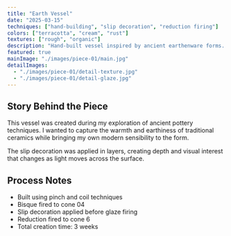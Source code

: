 ```yaml
---
title: "Earth Vessel"
date: "2025-03-15"
techniques: ["hand-building", "slip decoration", "reduction firing"]
colors: ["terracotta", "cream", "rust"]
textures: ["rough", "organic"]
description: "Hand-built vessel inspired by ancient earthenware forms. Features natural clay texture with slip decoration in warm earth tones. The organic shape and earth colors create a grounding, timeless piece."
featured: true
mainImage: "./images/piece-01/main.jpg"
detailImages:
  - "./images/piece-01/detail-texture.jpg"
  - "./images/piece-01/detail-glaze.jpg"
---
```


## Story Behind the Piece

This vessel was created during my exploration of ancient pottery techniques.
I wanted to capture the warmth and earthiness of traditional ceramics while
bringing my own modern sensibility to the form.

The slip decoration was applied in layers, creating depth and visual interest
that changes as light moves across the surface.

## Process Notes

- Built using pinch and coil techniques
- Bisque fired to cone 04
- Slip decoration applied before glaze firing
- Reduction fired to cone 6
- Total creation time: 3 weeks
